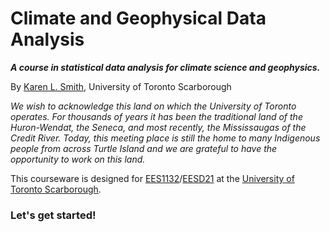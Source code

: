 Climate and Geophysical Data Analysis
=====================================

***A course in statistical data analysis for climate science and geophysics.***

By [Karen L. Smith][karen], University of Toronto Scarborough

*We wish to acknowledge this land on which the University of Toronto operates. For thousands of years it has been the traditional land of the Huron-Wendat, the Seneca, and most recently, the Mississaugas of the Credit River. Today, this meeting place is still the home to many Indigenous people from across Turtle Island and we are grateful to have the opportunity to work on this land.*

This courseware is designed for [EES1132][ees1132]/[EESD21][eesd21] at the [University of Toronto Scarborough][utsc].

### Let's get started!

[karen]: https://kls2177.github.io/
[ees1132]: https://www.utsc.utoronto.ca/gradpes/ees1132h-climate-data-analysis
[eesd21]:https://www.utsc.utoronto.ca/gradpes/ees1132h-climate-data-analysis
[utsc]: https://www.utsc.utoronto.ca/home/
